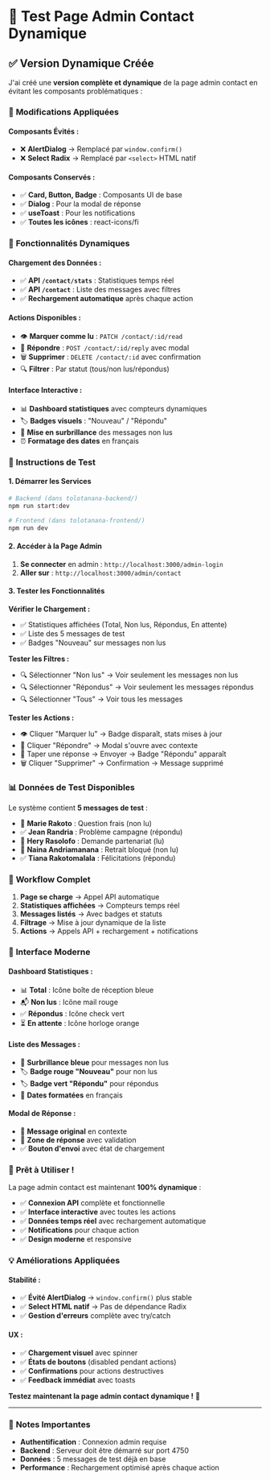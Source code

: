 # 🚀 Test Page Admin Contact Dynamique

## ✅ **Version Dynamique Créée**

J'ai créé une **version complète et dynamique** de la page admin contact en évitant les composants problématiques :

### 🔧 **Modifications Appliquées**

#### **Composants Évités :**
- ❌ **AlertDialog** → Remplacé par `window.confirm()`
- ❌ **Select Radix** → Remplacé par `<select>` HTML natif

#### **Composants Conservés :**
- ✅ **Card, Button, Badge** : Composants UI de base
- ✅ **Dialog** : Pour la modal de réponse
- ✅ **useToast** : Pour les notifications
- ✅ **Toutes les icônes** : react-icons/fi

### 🎯 **Fonctionnalités Dynamiques**

#### **Chargement des Données :**
- ✅ **API `/contact/stats`** : Statistiques temps réel
- ✅ **API `/contact`** : Liste des messages avec filtres
- ✅ **Rechargement automatique** après chaque action

#### **Actions Disponibles :**
- 👁️ **Marquer comme lu** : `PATCH /contact/:id/read`
- 💬 **Répondre** : `POST /contact/:id/reply` avec modal
- 🗑️ **Supprimer** : `DELETE /contact/:id` avec confirmation
- 🔍 **Filtrer** : Par statut (tous/non lus/répondus)

#### **Interface Interactive :**
- 📊 **Dashboard statistiques** avec compteurs dynamiques
- 🏷️ **Badges visuels** : "Nouveau" / "Répondu"
- 🎨 **Mise en surbrillance** des messages non lus
- ⏰ **Formatage des dates** en français

### 🧪 **Instructions de Test**

#### **1. Démarrer les Services**
```bash
# Backend (dans tolotanana-backend/)
npm run start:dev

# Frontend (dans tolotanana-frontend/)
npm run dev
```

#### **2. Accéder à la Page Admin**
1. **Se connecter** en admin : `http://localhost:3000/admin-login`
2. **Aller sur** : `http://localhost:3000/admin/contact`

#### **3. Tester les Fonctionnalités**

**Vérifier le Chargement :**
- ✅ Statistiques affichées (Total, Non lus, Répondus, En attente)
- ✅ Liste des 5 messages de test
- ✅ Badges "Nouveau" sur messages non lus

**Tester les Filtres :**
- 🔍 Sélectionner "Non lus" → Voir seulement les messages non lus
- 🔍 Sélectionner "Répondus" → Voir seulement les messages répondus
- 🔍 Sélectionner "Tous" → Voir tous les messages

**Tester les Actions :**
- 👁️ Cliquer "Marquer lu" → Badge disparaît, stats mises à jour
- 💬 Cliquer "Répondre" → Modal s'ouvre avec contexte
- 📝 Taper une réponse → Envoyer → Badge "Répondu" apparaît
- 🗑️ Cliquer "Supprimer" → Confirmation → Message supprimé

### 📊 **Données de Test Disponibles**

Le système contient **5 messages de test** :
- 📧 **Marie Rakoto** : Question frais (non lu)
- ✅ **Jean Randria** : Problème campagne (répondu)
- 📧 **Hery Rasolofo** : Demande partenariat (lu)
- 📧 **Naina Andriamanana** : Retrait bloqué (non lu)
- ✅ **Tiana Rakotomalala** : Félicitations (répondu)

### 🔄 **Workflow Complet**

1. **Page se charge** → Appel API automatique
2. **Statistiques affichées** → Compteurs temps réel
3. **Messages listés** → Avec badges et statuts
4. **Filtrage** → Mise à jour dynamique de la liste
5. **Actions** → Appels API + rechargement + notifications

### 🎨 **Interface Moderne**

#### **Dashboard Statistiques :**
- 📊 **Total** : Icône boîte de réception bleue
- 📬 **Non lus** : Icône mail rouge
- ✅ **Répondus** : Icône check vert
- ⏳ **En attente** : Icône horloge orange

#### **Liste des Messages :**
- 🎨 **Surbrillance bleue** pour messages non lus
- 🏷️ **Badge rouge "Nouveau"** pour non lus
- 🏷️ **Badge vert "Répondu"** pour répondus
- 📅 **Dates formatées** en français

#### **Modal de Réponse :**
- 📖 **Message original** en contexte
- 💬 **Zone de réponse** avec validation
- ✅ **Bouton d'envoi** avec état de chargement

### 🚀 **Prêt à Utiliser !**

La page admin contact est maintenant **100% dynamique** :

- ✅ **Connexion API** complète et fonctionnelle
- ✅ **Interface interactive** avec toutes les actions
- ✅ **Données temps réel** avec rechargement automatique
- ✅ **Notifications** pour chaque action
- ✅ **Design moderne** et responsive

### 💡 **Améliorations Appliquées**

#### **Stabilité :**
- ✅ **Évité AlertDialog** → `window.confirm()` plus stable
- ✅ **Select HTML natif** → Pas de dépendance Radix
- ✅ **Gestion d'erreurs** complète avec try/catch

#### **UX :**
- ✅ **Chargement visuel** avec spinner
- ✅ **États de boutons** (disabled pendant actions)
- ✅ **Confirmations** pour actions destructives
- ✅ **Feedback immédiat** avec toasts

**Testez maintenant la page admin contact dynamique !** 🎉

---

### 📝 **Notes Importantes**

- **Authentification** : Connexion admin requise
- **Backend** : Serveur doit être démarré sur port 4750
- **Données** : 5 messages de test déjà en base
- **Performance** : Rechargement optimisé après chaque action
